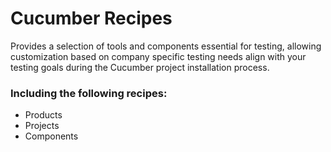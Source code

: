 # Cucumber Recipes

Provides a selection of tools and components essential for testing,
 allowing customization based on company specific testing needs
 align with your testing goals during the Cucumber project
 installation process.

### Including the following recipes:

* Products
* Projects
* Components